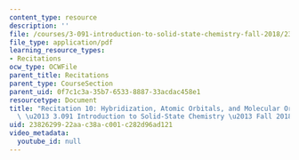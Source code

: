 ```yaml
---
content_type: resource
description: ''
file: /courses/3-091-introduction-to-solid-state-chemistry-fall-2018/2382629922aac38ac001c282d96ad121_MIT3_091F18_REC10.pdf
file_type: application/pdf
learning_resource_types:
- Recitations
ocw_type: OCWFile
parent_title: Recitations
parent_type: CourseSection
parent_uid: 0f7c1c3a-35b7-6533-8887-33acdac458e1
resourcetype: Document
title: "Recitation 10: Hybridization, Atomic Orbitals, and Molecular Orbital Theory\
  \ \u2013 3.091 Introduction to Solid-State Chemistry \u2013 Fall 2018"
uid: 23826299-22aa-c38a-c001-c282d96ad121
video_metadata:
  youtube_id: null
---
```

